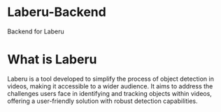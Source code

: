 # Laberu-Backend
Backend for Laberu

# What is Laberu
Laberu is a tool developed to simplify the process of object detection in videos, making it accessible to a wider audience. 
It aims to address the challenges users face in identifying and tracking objects within videos, offering a user-friendly solution with robust detection capabilities.
